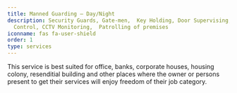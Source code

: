 ```yaml
---
title: Manned Guarding – Day/Night
description: Security Guards, Gate-men,  Key Holding, Door Supervising, Access
  Control, CCTV Monitoring,  Patrolling of premises
iconname: fas fa-user-shield
order: 1
type: services
---
```

This service is best suited for office, banks, corporate houses, housing colony, resenditial building and other places where the owner or persons present to get their services will enjoy freedom of their job category.